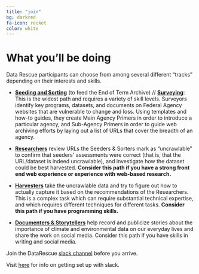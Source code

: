 ```yaml
---
title: "join"
bg: darkred
fa-icon: rocket  
color: white  
---
```


# What you’ll be doing
 
Data Rescue participants can choose from among several different “tracks” depending on their interests and skills.

- [**Seeding and Sorting**](https://datarefuge.github.io/workflow/seeding/) (to feed the End of Term Archive) // [**Surveying**](https://datarefuge.github.io/workflow/surveying/#what-do-surveyors-do): This is the widest path and requires a variety of skill levels. Surveyors identify key programs, datasets, and documents on Federal Agency websites that are vulnerable to change and loss. Using templates and how-to guides, they create Main Agency Primers in order to introduce a particular agency, and Sub-Agency Primers in order to guide web archiving efforts by laying out a list of URLs that cover the breadth of an agency.

- [**Researchers**](https://datarefuge.github.io/workflow/researching/) review URLs the Seeders & Sorters mark as “uncrawlable” to confirm that seeders' assessments were correct (that is, that the URL/dataset is indeed uncrawlable), and investigate how the dataset could be best harvested. **Consider this path if you have a strong front end web experience or experience with web-based research.**

- [**Harvesters**](https://datarefuge.github.io/workflow/harvesting/) take the uncrawlable data and try to figure out how to actually capture it based on the recommendations of the Researchers. This is a complex task which can require substantial technical expertise, and which requires different techniques for different tasks. **Consider this path if you have programming skills.**

- [**Documenters & Storytellers**](http://www.ppehlab.org/storytelling) help record and publicize stories about the importance of climate and environmental data on our everyday lives and share the work on social media. Consider this path if you have skills in writing and social media.

Join the DataRescue <a href="https://rauchg-slackin-qonsfhhvxs.now.sh/">slack channel</a> before you arrive.

Visit <a href="https://get.slack.help/hc/en-us/articles/218080037-Getting-started-for-new-users">here</a> for info on getting set up with slack.  
